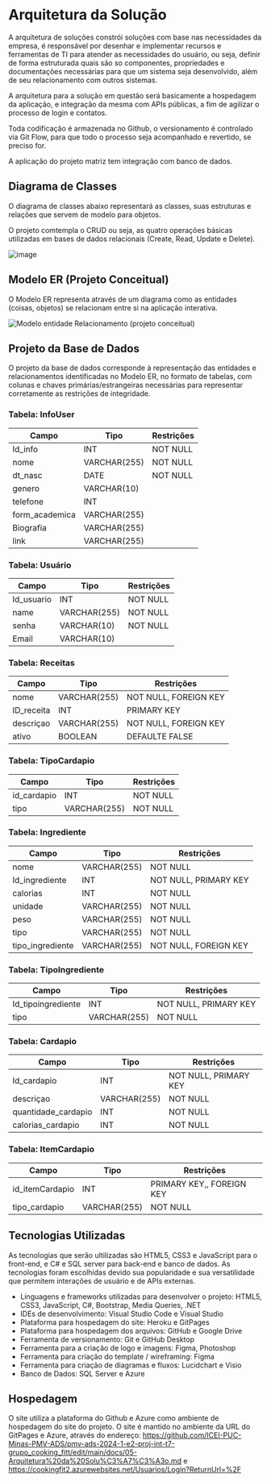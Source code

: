 # Arquitetura da Solução

A arquitetura de soluções constrói soluções com base nas necessidades da empresa, é responsável por desenhar e implementar recursos e ferramentas de TI para atender as necessidades do usuário, ou seja, definir de forma estruturada quais são so componentes, propriedades e documentações necessárias para que um sistema seja desenvolvido, além de seu relacionamento com outros sistemas.

A arquitetura para a solução em questão será basicamente a hospedagem da aplicação, e integração da mesma com APIs públicas, a fim de agilizar o processo de login e contatos.

Toda codificação é armazenada no Github, o versionamento é controlado via Git Flow, para que todo o processo seja acompanhado e revertido, se preciso for.

A aplicação do projeto matriz tem integração com banco de dados.

## Diagrama de Classes

O diagrama de classes abaixo representará as classes, suas estruturas e relações que servem de modelo para objetos.

O projeto comtempla o CRUD ou seja, as quatro operações básicas utilizadas em bases de dados relacionais (Create, Read, Update e Delete).


![image](https://github.com/ICEI-PUC-Minas-PMV-ADS/pmv-ads-2024-1-e2-proj-int-t7-grupo_cooking_fitt/assets/144388125/dcc359ae-26ca-4650-95a3-a5559e8677e6)







## Modelo ER (Projeto Conceitual)

O Modelo ER representa através de um diagrama como as entidades (coisas, objetos) se relacionam entre si na aplicação interativa.



![Modelo entidade Relacionamento (projeto conceitual)](https://github.com/ICEI-PUC-Minas-PMV-ADS/pmv-ads-2024-1-e2-proj-int-t7-grupo_cooking_fitt/assets/135378577/4311b1b9-e75e-4b2e-bce6-a14999471086)


## Projeto da Base de Dados

O projeto da base de dados corresponde à representação das entidades e relacionamentos identificadas no Modelo ER, no formato de tabelas, com colunas e chaves primárias/estrangeiras necessárias para representar corretamente as restrições de integridade.

### Tabela: InfoUser
| Campo             | Tipo                  | Restrições                 |
|-------------      |--------------         |----------------------------|
| Id_info           | INT                   | NOT NULL                   |
| nome              | VARCHAR(255)          | NOT NULL                   |
| dt_nasc           | DATE                  | NOT NULL                   |
| genero            | VARCHAR(10)           |                            |
| telefone          | INT                   |                            |
| form_academica    | VARCHAR(255)          |                            |
| Biografia         | VARCHAR(255)          |                            |
| link              | VARCHAR(255)          |                            |


### Tabela: Usuário
| Campo             | Tipo                  | Restrições                 |
|-------------      |--------------         |----------------------------|
| Id_usuario        | INT                   | NOT NULL                   |
| name              | VARCHAR(255)          | NOT NULL                   |
| senha             | VARCHAR(10)           | NOT NULL                   |
| Email             | VARCHAR(10)           |                            |


### Tabela: Receitas
| Campo             | Tipo                  | Restrições                 |
|-------------      |--------------         |----------------------------|
| nome              | VARCHAR(255)          | NOT NULL, FOREIGN KEY      |
| ID_receita        | INT                   | PRIMARY KEY                |
| descriçao         | VARCHAR(255)          | NOT NULL, FOREIGN KEY      |
| ativo             | BOOLEAN               | DEFAULTE FALSE             |


### Tabela: TipoCardapio
| Campo             | Tipo                  | Restrições                 |
|-------------      |--------------         |----------------------------|
| id_cardapio       | INT                   | NOT NULL                   |
| tipo              | VARCHAR(255)          | NOT NULL                   |


### Tabela: Ingrediente
| Campo             | Tipo                  | Restrições                 |
|-------------      |--------------         |----------------------------|
| nome              | VARCHAR(255)          | NOT NULL                   |
| Id_ingrediente    | INT                   | NOT NULL, PRIMARY KEY      |
| calorias          | INT                   | NOT NULL                   |
| unidade           | VARCHAR(255)          | NOT NULL                   |
| peso              | VARCHAR(255)          | NOT NULL                   |
| tipo              | VARCHAR(255)          | NOT NULL                   |
| tipo_ingrediente  | VARCHAR(255)          | NOT NULL, FOREIGN KEY      |

### Tabela: TipoIngrediente
| Campo             | Tipo                  | Restrições                 |
|-------------      |--------------         |----------------------------|
| Id_tipoingrediente| INT                   | NOT NULL, PRIMARY KEY      |
| tipo              | VARCHAR(255)          | NOT NULL                   |


### Tabela: Cardapio
| Campo              | Tipo                  | Restrições                 |
|-------------       |--------------         |----------------------------|
| Id_cardapio        | INT                   | NOT NULL, PRIMARY KEY      |
| descriçao          | VARCHAR(255)          | NOT NULL                   |
| quantidade_cardapio| INT                   | NOT NULL                   |
| calorias_cardapio  | INT                   | NOT NULL                   |


### Tabela: ItemCardapio
| Campo             | Tipo                  | Restrições                 |
|-------------      |--------------         |----------------------------|
| id_itemCardapio   | INT                   | PRIMARY KEY,, FOREIGN KEY  |
| tipo_cardapio     | VARCHAR(255)          | NOT NULL                   |




## Tecnologias Utilizadas

As tecnologias que serão ultilizadas são HTML5, CSS3 e JavaScript para o front-end, e C# e SQL server para back-end e banco de dados. As tecnologias foram escolhidas devido sua popularidade e sua versatilidade que permitem interações de usuário e de APIs externas.

* Linguagens e frameworks utilizadas para desenvolver o projeto: HTML5, CSS3, JavaScript, C#, Bootstrap, Media Queries, .NET
* IDEs de desenvolvimento: Visual Studio Code e Visual Studio
* Plataforma para hospedagem do site: Heroku e GitPages
* Plataforma para hospedagem dos arquivos: GitHub e Google Drive
* Ferramenta de versionamento: Git e GitHub Desktop
* Ferramenta para a criação de logo e imagens: Figma, Photoshop
* Ferramenta para criação do template / wireframing: Figma 
* Ferramenta para criação de diagramas e fluxos: Lucidchart e Visio
* Banco de Dados: SQL Server e Azure



## Hospedagem

O site utiliza a plataforma do Github e Azure como ambiente de hospedagem do site do projeto. O site é mantido no ambiente da URL do GitPages e Azure, através do endereço: https://github.com/ICEI-PUC-Minas-PMV-ADS/pmv-ads-2024-1-e2-proj-int-t7-grupo_cooking_fitt/edit/main/docs/05-Arquitetura%20da%20Solu%C3%A7%C3%A3o.md e https://cookingfit2.azurewebsites.net/Usuarios/Login?ReturnUrl=%2F


